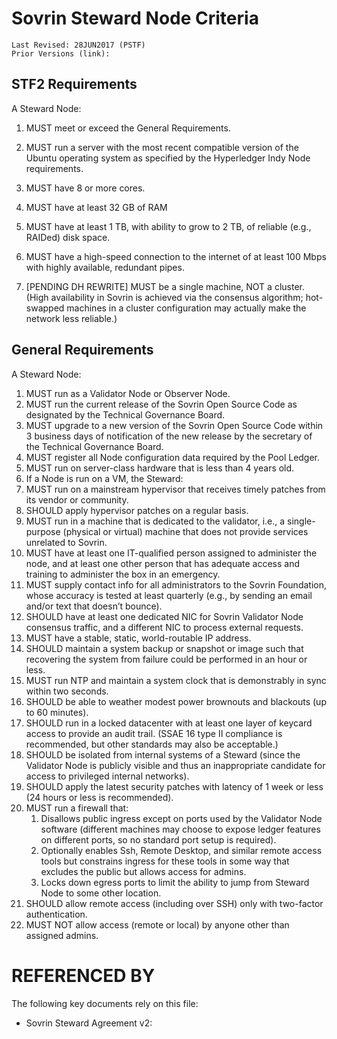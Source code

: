 # Sovrin Steward Node Criteria
```
Last Revised: 28JUN2017 (PSTF)
Prior Versions (link):

```

## STF2 Requirements
A Steward Node:
1. MUST meet or exceed the General Requirements.
1. MUST run a server with the most recent compatible version of the Ubuntu operating system as specified by the Hyperledger Indy Node requirements.
1. MUST have 8 or more cores.
1. MUST have at least 32 GB of RAM
1. MUST have at least 1 TB, with ability to grow to 2 TB, of reliable (e.g., RAIDed) disk space.
1. MUST have a high-speed connection to the internet of at least 100 Mbps with highly available, redundant pipes.


1. [PENDING DH REWRITE] MUST be a single machine, NOT a cluster. (High availability in Sovrin is achieved via the consensus algorithm; hot-swapped machines in a cluster configuration may actually make the network less reliable.)


## General Requirements
A Steward Node:
1. MUST run as a Validator Node or Observer Node.
1. MUST run the current release of the Sovrin Open Source Code as designated by the Technical Governance Board.
1. MUST upgrade to a new version of the Sovrin Open Source Code within 3 business days of notification of the new release by the secretary of the Technical Governance Board.
1. MUST register all Node configuration data required by the Pool Ledger.
1. MUST run on server-class hardware that is less than 4 years old.
1. If a Node is run on a VM, the Steward:
1. MUST run on a mainstream hypervisor that receives timely patches from its vendor or community.
1. SHOULD apply hypervisor patches on a regular basis.
1. MUST run in a machine that is dedicated to the validator, i.e., a single-purpose (physical or virtual) machine that does not provide services unrelated to Sovrin.
1. MUST have at least one IT-qualified person assigned to administer the node, and at least one other person that has adequate access and training to administer the box in an emergency.
1. MUST supply contact info for all administrators to the Sovrin Foundation, whose accuracy is tested at least quarterly (e.g., by sending an email and/or text that doesn’t bounce).
1. SHOULD have at least one dedicated NIC for Sovrin Validator Node consensus traffic, and a different NIC to process external requests.
1. MUST have a stable, static, world-routable IP address.
1. SHOULD maintain a system backup or snapshot or image such that recovering the system from failure could be performed in an hour or less.
1. MUST run NTP and maintain a system clock that is demonstrably in sync within two seconds.
1. SHOULD be able to weather modest power brownouts and blackouts (up to 60 minutes).
1. SHOULD run in a locked datacenter with at least one layer of keycard access to provide an audit trail. (SSAE 16 type II compliance is recommended, but other standards may also be acceptable.)
1. SHOULD be isolated from internal systems of a Steward (since the Validator Node is publicly visible and thus an inappropriate candidate for access to privileged internal networks).
1. SHOULD apply the latest security patches with latency of 1 week or less (24 hours or less is recommended).
1. MUST run a firewall that:
   1. Disallows public ingress except on ports used by the Validator Node software (different machines may choose to expose ledger features on different ports, so no standard port setup is required).
   1. Optionally enables Ssh, Remote Desktop, and similar remote access tools but constrains ingress for these tools in some way that excludes the public but allows access for admins.
   3. Locks down egress ports to limit the ability to jump from Steward Node to some other location.
1. SHOULD allow remote access (including over SSH) only with two-factor authentication.
1. MUST NOT allow access (remote or local) by anyone other than assigned admins.



# REFERENCED BY

The following key documents rely on this file:

* Sovrin Steward Agreement v2: